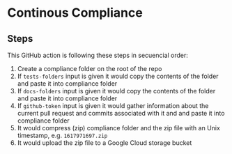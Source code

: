 # Continous Compliance

## Steps

This GitHub action is following these steps in secuencial order:

1. Create a compliance folder on the root of the repo
2. If `tests-folders` input is given it would copy the contents of the folder and paste it into compliance folder
3. If `docs-folders` input is given it would copy the contents of the folder and paste it into compliance folder
4. If `github-token` input is given it would gather information about the current pull request and commits associated with it and and paste it into compliance folder
5. It would compress (zip) compliance folder and the zip file with an Unix timestamp, e.g. `1617971697.zip`
6. It would upload the zip file to a Google Cloud storage bucket
